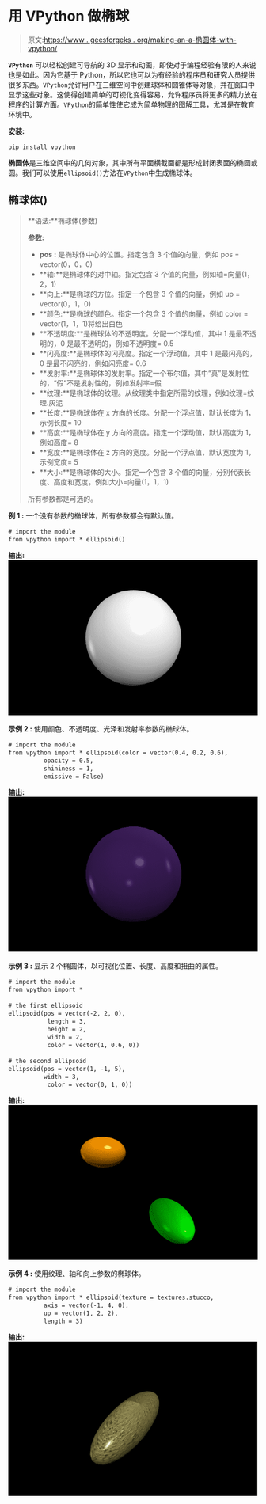 # 用 VPython 做椭球

> 原文:[https://www . geesforgeks . org/making-an-a-椭圆体-with-vpython/](https://www.geeksforgeeks.org/making-an-ellipsoid-with-vpython/)

**`VPython`** 可以轻松创建可导航的 3D 显示和动画，即使对于编程经验有限的人来说也是如此。因为它基于 Python，所以它也可以为有经验的程序员和研究人员提供很多东西。`VPython`允许用户在三维空间中创建球体和圆锥体等对象，并在窗口中显示这些对象。这使得创建简单的可视化变得容易，允许程序员将更多的精力放在程序的计算方面。`VPython`的简单性使它成为简单物理的图解工具，尤其是在教育环境中。

**安装:**

```
pip install vpython
```

**椭圆体**是三维空间中的几何对象，其中所有平面横截面都是形成封闭表面的椭圆或圆。我们可以使用`ellipsoid()`方法在`VPython`中生成椭球体。

## 椭球体()

> **语法:**椭球体(参数)
> 
> **参数:**
> 
> *   **pos :** 是椭球体中心的位置。指定包含 3 个值的向量，例如 pos = vector(0，0，0)
> *   **轴:**是椭球体的对中轴。指定包含 3 个值的向量，例如轴=向量(1，2，1)
> *   **向上:**是椭球的方位。指定一个包含 3 个值的向量，例如 up = vector(0，1，0)
> *   **颜色:**是椭球的颜色。指定一个包含 3 个值的向量，例如 color = vector(1，1，1)将给出白色
> *   **不透明度:**是椭球体的不透明度。分配一个浮动值，其中 1 是最不透明的，0 是最不透明的，例如不透明度= 0.5
> *   **闪亮度:**是椭球体的闪亮度。指定一个浮动值，其中 1 是最闪亮的，0 是最不闪亮的，例如闪亮度= 0.6
> *   **发射率:**是椭球体的发射率。指定一个布尔值，其中“真”是发射性的，“假”不是发射性的，例如发射率=假
> *   **纹理:**是椭球体的纹理。从纹理类中指定所需的纹理，例如纹理=纹理.灰泥
> *   **长度:**是椭球体在 x 方向的长度。分配一个浮点值，默认长度为 1，示例长度= 10
> *   **高度:**是椭球体在 y 方向的高度。指定一个浮动值，默认高度为 1，例如高度= 8
> *   **宽度:**是椭球体在 z 方向的宽度。分配一个浮点值，默认宽度为 1，示例宽度= 5
> *   **大小:**是椭球体的大小。指定一个包含 3 个值的向量，分别代表长度、高度和宽度，例如大小=向量(1，1，1)
> 
> 所有参数都是可选的。

**例 1 :** 一个没有参数的椭球体，所有参数都会有默认值。

```
# import the module
from vpython import * ellipsoid()
```

**输出:**
![](img/f4c3a6157c0d6c550ce9a38a668c2b34.png)

**示例 2 :** 使用颜色、不透明度、光泽和发射率参数的椭球体。

```
# import the module
from vpython import * ellipsoid(color = vector(0.4, 0.2, 0.6), 
          opacity = 0.5, 
          shininess = 1, 
          emissive = False)
```

**输出:**
![](img/f70c7cb51a646d02234702d98b0fb8f8.png)

**示例 3 :** 显示 2 个椭圆体，以可视化位置、长度、高度和扭曲的属性。

```
# import the module
from vpython import *

# the first ellipsoid
ellipsoid(pos = vector(-2, 2, 0),
           length = 3,
           height = 2,
           width = 2,
           color = vector(1, 0.6, 0))

# the second ellipsoid
ellipsoid(pos = vector(1, -1, 5), 
          width = 3,
           color = vector(0, 1, 0))
```

**输出:**
![](img/cb1dfd765bbbc2faea3f3b0cb7ba47ce.png)

**示例 4 :** 使用纹理、轴和向上参数的椭球体。

```
# import the module
from vpython import * ellipsoid(texture = textures.stucco,
          axis = vector(-1, 4, 0),
          up = vector(1, 2, 2),
          length = 3)
```

**输出:**
![](img/5af6007d143f5fbc90a62f686af5e3cf.png)